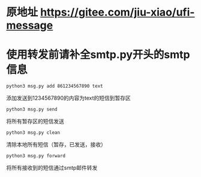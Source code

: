 # 原地址 https://gitee.com/jiu-xiao/ufi-message

# 使用转发前请补全smtp.py开头的smtp信息

    python3 msg.py add 861234567890 text
添加发送到1234567890的内容为text的短信到暂存区

    python3 msg.py send
将所有暂存区的短信发送

    python3 msg.py clean
清除本地所有短信（暂存，已发送，接收）

    python3 msg.py forward
将所有接收到的短信通过smtp邮件转发